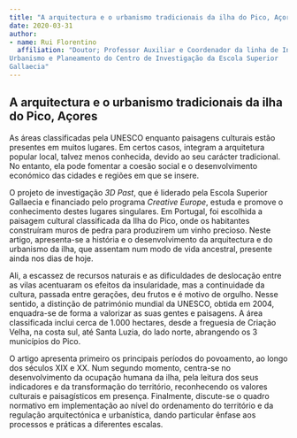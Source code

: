 ```yaml
---
title: "A arquitectura e o urbanismo tradicionais da ilha do Pico, Açores"
date: 2020-03-31
author:
- name: Rui Florentino
  affiliation: "Doutor; Professor Auxiliar e Coordenador da linha de Investigação de
Urbanismo e Planeamento do Centro de Investigação da Escola Superior
Gallaecia"
---
```


## A arquitectura e o urbanismo tradicionais da ilha do Pico, Açores

As áreas classificadas pela UNESCO enquanto paisagens culturais estão
presentes em muitos lugares. Em certos casos, integram a arquitetura
popular local, talvez menos conhecida, devido ao seu carácter
tradicional. No entanto, ela pode fomentar a coesão social e o
desenvolvimento económico das cidades e regiões em que se insere.

O projeto de investigação *3D Past*, que é liderado pela Escola Superior
Gallaecia e financiado pelo programa *Creative Europe*, estuda e promove
o conhecimento destes lugares singulares. Em Portugal, foi escolhida a
paisagem cultural classificada da Ilha do Pico, onde os habitantes
construíram muros de pedra para produzirem um vinho precioso. Neste
artigo, apresenta-se a história e o desenvolvimento da arquitectura e do
urbanismo da ilha, que assentam num modo de vida ancestral, presente
ainda nos dias de hoje.

Ali, a escassez de recursos naturais e as dificuldades de deslocação
entre as vilas acentuaram os efeitos da insularidade, mas a continuidade
da cultura, passada entre gerações, deu frutos e é motivo de orgulho.
Nesse sentido, a distinção de património mundial da UNESCO, obtida em
2004, enquadra-se de forma a valorizar as suas gentes e paisagens. A
área classificada inclui cerca de 1.000 hectares, desde a freguesia de
Criação Velha, na costa sul, até Santa Luzia, do lado norte, abrangendo
os 3 municípios do Pico.

O artigo apresenta primeiro os principais períodos do povoamento, ao
longo dos séculos XIX e XX. Num segundo momento, centra-se no
desenvolvimento da ocupação humana da ilha, pela leitura dos seus
indicadores e da transformação do território, reconhecendo os valores
culturais e paisagísticos em presença. Finalmente, discute-se o quadro
normativo em implementação ao nível do ordenamento do território e da
regulação arquitectónica e urbanística, dando particular ênfase aos
processos e práticas a diferentes escalas.
